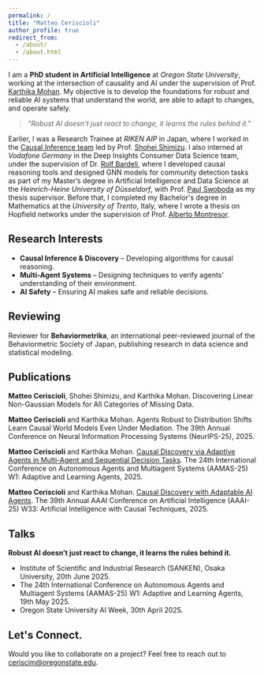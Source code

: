 ```yaml
---
permalink: /
title: "Matteo Ceriscioli"
author_profile: true
redirect_from: 
  - /about/
  - /about.html
---
```


I am a **PhD student in Artificial Intelligence** at *Oregon State University*, working at the intersection of causality and AI under the supervision of Prof. [Karthika Mohan](https://karthikamohan.com/). My objective is to develop the foundations for robust and reliable AI systems that understand the world, are able to adapt to changes, and operate safely.

> *"Robust AI doesn't just react to change, it learns the rules behind it."*

Earlier, I was a Research Trainee at *RIKEN AIP* in Japan, where I worked in the [Causal Inference team](https://www.riken.jp/en/research/labs/aip/generic_tech/cause_infer/index.html) led by Prof. [Shohei Shimizu](https://sites.google.com/view/sshimizu06/lab?authuser=0). I also interned at *Vodafone Germany* in the Deep Insights Consumer Data Science team, under the supervision of Dr. [Rolf Bardeli](https://www.linkedin.com/in/rolf-bardeli-30689a2/?originalSubdomain=de), where I developed causal reasoning tools and designed GNN models for community detection tasks as part of my Master’s degree in Artificial Intelligence and Data Science at the *Heinrich-Heine University of Düsseldorf*, with Prof. [Paul Swoboda](https://www.sarmata.hhu.de/) as my thesis supervisor. Before that, I completed my Bachelor's degree in Mathematics at the *University of Trento*, Italy, where I wrote a thesis on Hopfield networks under the supervision of Prof. [Alberto Montresor](https://cricca.disi.unitn.it/montresor/).

## Research Interests
- **Causal Inference & Discovery** – Developing algorithms for causal reasoning.
- **Multi-Agent Systems** – Designing techniques to verify agents' understanding of their environment.
- **AI Safety** – Ensuring AI makes safe and reliable decisions.

## Reviewing
Reviewer for **Behaviormetrika**, an international peer-reviewed journal of the Behaviormetric Society of Japan, publishing research in data science and statistical modeling.

## Publications

**Matteo Ceriscioli**, Shohei Shimizu, and Karthika Mohan. Discovering Linear Non-Gaussian Models for All Categories of Missing Data.

**Matteo Ceriscioli** and Karthika Mohan. Agents Robust to Distribution Shifts Learn Causal
World Models Even Under Mediation. The 39th Annual Conference on Neural Information Processing Systems (NeurIPS-25), 2025.

**Matteo Ceriscioli** and Karthika Mohan. [Causal Discovery via Adaptive Agents in Multi-Agent and Sequential Decision Tasks](https://openreview.net/attachment?id=CcyLwtPfat&name=pdf). The 24th International Conference on Autonomous Agents and Multiagent Systems (AAMAS-25) W1: Adaptive and Learning Agents, 2025.

**Matteo Ceriscioli** and Karthika Mohan. [Causal Discovery with Adaptable AI Agents](https://openreview.net/attachment?id=FY5RYxJCQJ&name=pdf). The 39th Annual AAAI Conference on Artificial Intelligence (AAAI-25) W33: Artificial Intelligence with Causal Techniques, 2025.


## Talks

**Robust AI doesn’t just react to change, it learns the rules behind it.**
- Institute of Scientific and Industrial Research (SANKEN), Osaka University, 20th June 2025.
- The 24th International Conference on Autonomous Agents and Multiagent Systems (AAMAS-25) W1: Adaptive and Learning Agents, 19th May 2025.
- Oregon State University AI Week, 30th April 2025.




<!--### Ongoing Work
- **A Causal Framework for AI Safety** - *In preparation for UAI-25*
- **On the Efficacy of Discrete Curvature in Message-Passing Graph Neural Networks** - *In preparation*

### Peer-reviewed papers-->

<!-- - **Causal Discovery via Adaptive Agents in Multi-Agent and Sequential Decision Tasks** - *AAMAS-25 Adaptive Agents Workshop* -->


## Let's Connect.
Would you like to collaborate on a project? Feel free to reach out to ceriscim@oregonstate.edu.
